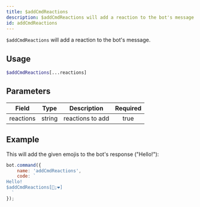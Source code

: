 ```yaml
---
title: $addCmdReactions
description: $addCmdReactions will add a reaction to the bot's message.
id: addCmdReactions
---
```


`$addCmdReactions` will add a reaction to the bot's message.

## Usage

```php
$addCmdReactions[...reactions]
```

## Parameters

| Field     | Type   | Description      | Required |
|-----------|--------|------------------|:--------:|
| reactions | string | reactions to add |   true   |

## Example

This will add the given emojis to the bot's response ("Hello!"):

```javascript
bot.command({
    name: 'addCmdReactions',
    code: `
Hello!
$addCmdReactions[🧡;❤]
  `
});
```
